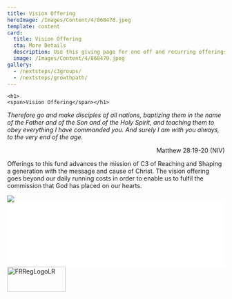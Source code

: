 ```yaml
---
title: Vision Offering
heroImage: /Images/Content/4/868478.jpeg
template: content
card:
  title: Vision Offering
  cta: More Details
  description: Use this giving page for one off and recurring offerings to the C3 Centre vision fund
  image: /Images/Content/4/868479.jpeg
gallery:
  - /nextsteps/c3groups/
  - /nextsteps/growthpath/
---
```


    <h1>
    <span>Vision Offering</span></h1>

<p>
	<em>Therefore go and make disciples of all nations,&nbsp;baptizing them in the name of the Father and of the Son and of the Holy Spirit,&nbsp;and teaching&nbsp;them to obey everything I have commanded you. And surely I am with you&nbsp;always, to the very end of the age.</em></p>

<p style="text-align: right;">
	Matthew 28:19-20 (NIV)</p>

<p>
	Offerings to this fund advances the mission of C3 of&nbsp;Reaching and Shaping a generation with the message and cause of Christ. The vision offering goes beyond our daily running costs in order to enable us to fulfil the commission that God has placed on our hearts.</p>
<div>

<img class="giv-loading" src="/Admin/Images/Icons/loading.gif" />
<iframe src="/PaymentGroup/Registration.aspx?embed=true&group_id=298427&preview_layout_id=50858&sec=ad6c7f98dbbf05ea13b56bc26a0e3605" frameborder="0" scrolling="no" style="width: 100%;" onload="$e(this).iFrameResize(); $('img.giv-loading').remove();"></iframe>

</div><img alt="FRRegLogoLR" height="58" src="/Images/content/4/888345.jpg" width="135" />
